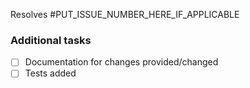 <!-- PR title template: [#ISSUE_NUMBER] <short description>
     Example:           [#42] Solve problem X
-->

Resolves #PUT_ISSUE_NUMBER_HERE_IF_APPLICABLE

<!--
Write description of your changes here
-->


### Additional tasks

- [ ] Documentation for changes provided/changed
- [ ] Tests added
